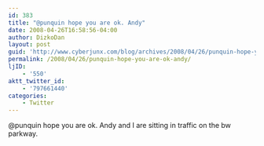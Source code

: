 ```yaml
---
id: 383
title: "@punquin hope you are ok. Andy"
date: 2008-04-26T16:58:56-04:00
author: DizkoDan
layout: post
guid: 'http://www.cyberjunx.com/blog/archives/2008/04/26/punquin-hope-you-are-ok-andy/'
permalink: /2008/04/26/punquin-hope-you-are-ok-andy/
ljID:
    - '550'
aktt_twitter_id:
    - '797661440'
categories:
    - Twitter
---
```


@punquin hope you are ok. Andy and I are sitting in traffic on the bw parkway.